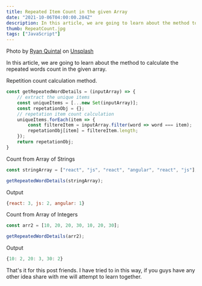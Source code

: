 ```yaml
---
title: Repeated Item Count in the given Array
date: "2021-10-06T04:00:00.284Z"
description: In this article, we are going to learn about the method to calculate the repeated word count in the given array...
thumb: RepeatCount.jpg
tags: ["JavaScript"]
---
```


<div class="photo-details">Photo by <a href="https://unsplash.com/@ryanquintal?utm_source=unsplash&utm_medium=referral&utm_content=creditCopyText">Ryan Quintal</a> on <a href="https://unsplash.com/collections/8474844/repeat-%2F-repeat-%2F-repeat?utm_source=unsplash&utm_medium=referral&utm_content=creditCopyText">Unsplash</a></div>

In this article, we are going to learn about the method to calculate the repeated words count in the given array.

Repetition count calculation method.

```js
const getRepeatedWordDetails = (inputArray) => {
    // extract the unique items
    const uniqueItems = [...new Set(inputArray)];
    const repetationObj = {};
    // repetation item count calculation
    uniqueItems.forEach(item => {
        const filtereItem = inputArray.filter(word => word === item);
        repetationObj[item] = filtereItem.length;
    });
    return repetationObj;
}
```

Count from Array of Strings

```js
const stringArray = ["react", "js", "react", "angular", "react", "js"];

getRepeatedWordDetails(stringArray);
```

Output

```js
{react: 3, js: 2, angular: 1}
```

Count from Array of Integers

```js
const arr2 = [10, 20, 20, 30, 10, 20, 30];

getRepeatedWordDetails(arr2);
```

Output
```js
{10: 2, 20: 3, 30: 2}
```

That's it for this post friends. I have tried to in this way, if you guys have any other idea share with me will attempt to learn together.